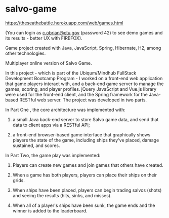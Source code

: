 # salvo-game

https://theseathebattle.herokuapp.com/web/games.html

(You can login as c.obrian@ctu.gov (password 42) to see demo games and its results - better UX with FIREFOX).

Game project created with Java, JavaScript, Spring, Hibernate, H2, among other technologies.

Multiplayer online version of Salvo Game.

In this project - which is part of the Ubiqum/Mindhub FullStack Development Bootcamp Program -  I worked on a front-end web application that game players interact with, and a back-end game server to manage the games, scoring, and player profiles. jQuery JavaScript and Vue.js library were used for the front-end client, and the Spring framework for the Java-based RESTful web server.
The project was developed in two parts.

In Part One , the core architecture was implemented with: 

1. a small Java back-end server to store Salvo game data, and send that data to client apps via a RESTful API; 

2. a front-end browser-based game interface that graphically shows players the state of the game, including ships they've placed, damage sustained, and scores.

In Part Two, the game play was implemented: 

1. Players can create new games and join games that others have created.

2. When a game has both players, players can place their ships on their grids.

3. When ships have been placed, players can begin trading salvos (shots) and seeing the results (hits, sinks, and misses).

4. When all of a player's ships have been sunk, the game ends and the winner is added to the leaderboard.

